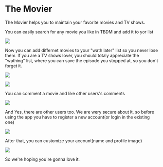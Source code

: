 
# The Movier

The Movier helps you to maintain your favorite movies and TV shows.

You can easily search for any movie you like in TBDM and add it to yor list

![](https://github.com/NedoPrograMax/movier/blob/master/search.gif)

Now you can add differnet movies to your "wath later" list so you never lose them.
If you are a TV shows lover, you should totaly appreciate the "wathing" list, where you can save the episode you stopped at, so you don't forget it.

![](https://github.com/NedoPrograMax/movier/blob/master/drag.gif)

![](https://github.com/NedoPrograMax/movier/blob/master/photo3.jpg)

You can comment a movie and like other users's comments

![](https://github.com/NedoPrograMax/movier/blob/master/photo1.jpg)

And Yes, there are other users too. We are wery secure about it, so before using the app you have to register a new account(or login in the existing one)

![](https://github.com/NedoPrograMax/movier/blob/master/photo2.jpg)

After that, you can customize your account(name and profile image)

![](https://github.com/NedoPrograMax/movier/blob/master/photo4.jpg)

So we're hoping you're gonna love it.


